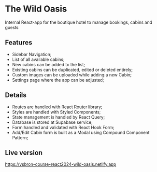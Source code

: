# The Wild Oasis

Internal React-app for the boutique hotel to manage bookings, cabins and guests

## Features

- Sidebar Navigation;
- List of all available cabins;
- New cabins can be added to the list;
- Existing cabins can be duplicated, edited or deleted entirely;
- Custom images can be uploaded while adding a new Cabin;
- Settings page where the app can be adjusted;

## Details

- Routes are handled with React Router library;
- Styles are handled with Styled Components;
- State management is handled by React Query;
- Database is stored at Supabase service;
- Form handled and validated with React Hook Form;
- Add/Edit Cabin form is built as a Modal using Compound Component Pattern;

## Live version

https://vsbron-course-react2024-wild-oasis.netlify.app

